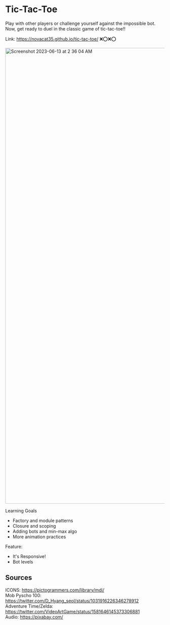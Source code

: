 # Tic-Tac-Toe
Play with other players or challenge yourself against the impossible bot. Now, get ready to duel in the classic game of tic-tac-toe!!

Link: https://novacat35.github.io/tic-tac-toe/ ❌⭕❌⭕

<img width="1437" alt="Screenshot 2023-06-13 at 2 36 04 AM" src="https://github.com/NovaCat35/tic-tac-toe/assets/54908064/a421ce3c-d047-4213-9488-ef2be814737f">

Learning Goals
- Factory and module patterns
- Closure and scoping
- Adding bots and min-max algo
- More animation practices

Feature:
- It's Responsive!
- Bot levels

## Sources
ICONS: https://pictogrammers.com/library/mdi/ <br>
Mob Pyscho 100: https://twitter.com/D_Hyang_seol/status/1031916226346278912 <br>
Adventure Time/Zelda: https://twitter.com/VideoArtGame/status/1581646145373306881 <br>
Audio: https://pixabay.com/

